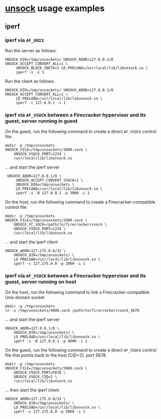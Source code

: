 # [unsock](../README.md) usage examples

## iperf

### iperf via `AF_UNIX`

Run the server as follows:

    UNSOCK_DIR=/tmp/unsockets/ UNSOCK_ADDR=127.0.0.1/0 UNSOCK_ACCEPT_CONVERT_ALL=1 \
         UNSOCK_BLOCK_INET6=1 LD_PRELOAD=/usr/local/lib/libunsock.so \
         iperf -s -i 1

Run the client as follows:

    UNSOCK_DIR=/tmp/unsockets/ UNSOCK_ADDR=127.0.0.1/0 UNSOCK_ACCEPT_CONVERT_ALL=1 \
         LD_PRELOAD=/usr/local/lib/libunsock.so \
         iperf -c 127.0.0.1 -i 1

### iperf via `AF_VSOCK` between a Firecracker hypervisor and its guest, server running in guest

On the guest, run the following command to create a direct `AF_VSOCK` control file:

    mkdir -p /tmp/unsockets
    UNSOCK_FILE=/tmp/unsockets/3000.sock \
        UNSOCK_VSOCK_PORT=1234 \
        /usr/local/lib/libunsock.so

... and start the iperf server

     UNSOCK_ADDR=127.0.0.1/0 \
         UNSOCK_ACCEPT_CONVERT_VSOCK=1 \
         UNSOCK_DIR=/tmp/unsockets \
         LD_PRELOAD=/usr/local/lib/libunsock.so \
         iperf -s -B 127.0.0.1 -p 3000 -i 1    

On the host, run the following command to create a Firecracker-compatible control file:

    mkdir -p /tmp/unsockets
    UNSOCK_FILE=/tmp/unsockets/2000.sock \
        UNSOCK_FC_SOCK=/path/to/firecracker/vsock \
        UNSOCK_VSOCK_PORT=1234 \
        /usr/local/lib/libunsock.so 

... and start the iperf client

    UNSOCK_ADDR=127.175.0.0/32 \
        UNSOCK_DIR=/tmp/unsockets/ \
        LD_PRELOAD=/usr/local/lib/libunsock.so \
        iperf -c 127.175.0.0 -p 2000 -i 1
 

### iperf via `AF_VSOCK` between a Firecracker hypervisor and its guest, server running on host

On the host, run the following command to link  a Firecracker-compatible Unix domain socket

    mkdir -p /tmp/unsockets
    ln -s /tmp/unsockets/4000.sock /path/to/firecracker/vsock_5678 

... and start the iperf server

    UNSOCK_ADDR=127.0.0.1/0 \
        UNSOCK_DIR=/tmp/unsockets/ \
        LD_PRELOAD=/usr/local/lib/libunsock.so \
        iperf -s -B 127.0.0.1 -p 4000 -i 1
        
On the guest, run the following command to create a direct `AF_VSOCK` control file that points back
to the host (CID=2), port 5678.

    mkdir -p /tmp/unsockets
    UNSOCK_FILE=/tmp/unsockets/5000.sock \
        UNSOCK_VSOCK_PORT=5678 \
        UNSOCK_VSOCK_CID=2 \
        /usr/local/lib/libunsock.so 

... then start the iperf client

    UNSOCK_ADDR=127.175.0.0/32 \
        UNSOCK_DIR=/tmp/unsockets/ \
        LD_PRELOAD=/usr/local/lib/libunsock.so \
        iperf -c 127.175.0.0 -p 5000 -i 1
